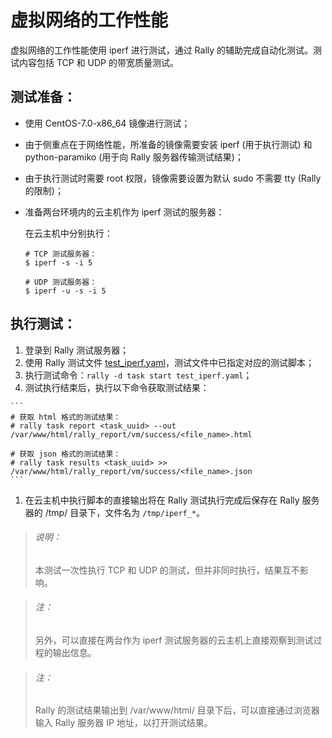# 虚拟网络的工作性能

虚拟网络的工作性能使用 iperf 进行测试，通过 Rally 的辅助完成自动化测试。测试内容包括 TCP 和 UDP 的带宽质量测试。

## 测试准备：

  * 使用 CentOS-7.0-x86_64 镜像进行测试；
  * 由于侧重点在于网络性能，所准备的镜像需要安装 iperf (用于执行测试) 和 python-paramiko (用于向 Rally 服务器传输测试结果)；
  * 由于执行测试时需要 root 权限，镜像需要设置为默认 sudo 不需要 tty (Rally 的限制)；
  * 准备两台环境内的云主机作为 iperf 测试的服务器：

    在云主机中分别执行：

    ```
    # TCP 测试服务器：
    $ iperf -s -i 5

    # UDP 测试服务器：
    $ iperf -u -s -i 5
    ```

## 执行测试：

  1. 登录到 Rally 测试服务器；
  1. 使用 Rally 测试文件 [test_iperf.yaml](https://github.com/eayunstack/rally/blob/EayunStack_v1.0/use_rally/scenarions_with_args/vm/test_iperf.yaml)，测试文件中已指定对应的测试脚本；
  1. 执行测试命令：`rally -d task start test_iperf.yaml`；
  1. 测试执行结束后，执行以下命令获取测试结果：

    ```
    # 获取 html 格式的测试结果：
    # rally task report <task_uuid> --out /var/www/html/rally_report/vm/success/<file_name>.html

    # 获取 json 格式的测试结果：
    # rally task results <task_uuid> >> /var/www/html/rally_report/vm/success/<file_name>.json
    ```

  1. 在云主机中执行脚本的直接输出将在 Rally 测试执行完成后保存在 Rally 服务器的 /tmp/ 目录下，文件名为 `/tmp/iperf_*`。

  > ###### 说明：
  > 本测试一次性执行 TCP 和 UDP 的测试，但并非同时执行，结果互不影响。

> ###### 注：
> 另外，可以直接在两台作为 iperf 测试服务器的云主机上直接观察到测试过程的输出信息。

> ###### 注：
> Rally 的测试结果输出到 /var/www/html/ 目录下后，可以直接通过浏览器输入 Rally 服务器 IP 地址，以打开测试结果。
